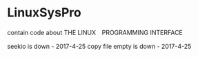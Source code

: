 # LinuxSysPro

contain code about THE LINUX　PROGRAMMING INTERFACE

seekio is down - 2017-4-25
copy file empty is down - 2017-4-25
